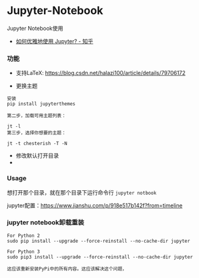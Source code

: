 # Jupyter-Notebook
Jupyter Notebook使用

* [如何优雅地使用 Jupyter? - 知乎](https://www.zhihu.com/question/59392251?sort=created)

### 功能

* 支持LaTeX: 
https://blog.csdn.net/halazi100/article/details/79706172

* 更换主题
```
安装
pip install jupyterthemes

第二步，加载可用主题列表：

jt -l
第三步，选择你想要的主题：

jt -t chesterish -T -N
```

* 修改默认打开目录
* 

### Usage
想打开那个目录，就在那个目录下运行命令行
`jupyter notbook`


jupyter配置：https://www.jianshu.com/p/918e517b142f?from=timeline


### jupyter notebook卸载重装

```
For Python 2
sudo pip install --upgrade --force-reinstall --no-cache-dir jupyter

For Python 3
sudo pip3 install --upgrade --force-reinstall --no-cache-dir jupyter

这应该重新安装PyPi中的所有内容。这应该解决这个问题，

```
